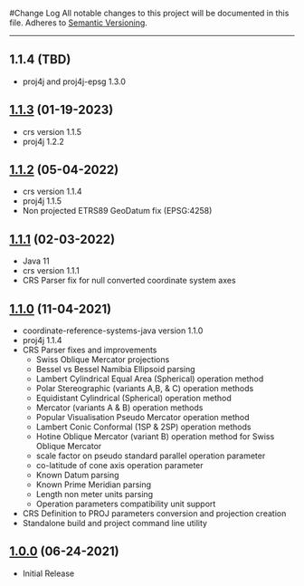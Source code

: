 #Change Log
All notable changes to this project will be documented in this file.
Adheres to [Semantic Versioning](http://semver.org/).

---

## 1.1.4 (TBD)

* proj4j and proj4j-epsg 1.3.0

## [1.1.3](https://github.com/ngageoint/projections-java/releases/tag/1.1.3) (01-19-2023)

* crs version 1.1.5
* proj4j 1.2.2

## [1.1.2](https://github.com/ngageoint/projections-java/releases/tag/1.1.2) (05-04-2022)

* crs version 1.1.4
* proj4j 1.1.5
* Non projected ETRS89 GeoDatum fix (EPSG:4258)

## [1.1.1](https://github.com/ngageoint/projections-java/releases/tag/1.1.1) (02-03-2022)

* Java 11
* crs version 1.1.1
* CRS Parser fix for null converted coordinate system axes

## [1.1.0](https://github.com/ngageoint/projections-java/releases/tag/1.1.0) (11-04-2021)

* coordinate-reference-systems-java version 1.1.0
* proj4j 1.1.4
* CRS Parser fixes and improvements
  * Swiss Oblique Mercator projections
  * Bessel vs Bessel Namibia Ellipsoid parsing
  * Lambert Cylindrical Equal Area (Spherical) operation method
  * Polar Stereographic (variants A,B, & C) operation methods
  * Equidistant Cylindrical (Spherical) operation method
  * Mercator (variants A & B) operation methods
  * Popular Visualisation Pseudo Mercator operation method
  * Lambert Conic Conformal (1SP & 2SP) operation methods
  * Hotine Oblique Mercator (variant B) operation method for Swiss Oblique Mercator
  * scale factor on pseudo standard parallel operation parameter
  * co-latitude of cone axis operation parameter
  * Known Datum parsing
  * Known Prime Meridian parsing
  * Length non meter units parsing
  * Operation parameters compatibility unit support
* CRS Definition to PROJ parameters conversion and projection creation
* Standalone build and project command line utility

## [1.0.0](https://github.com/ngageoint/projections-java/releases/tag/1.0.0) (06-24-2021)

* Initial Release
